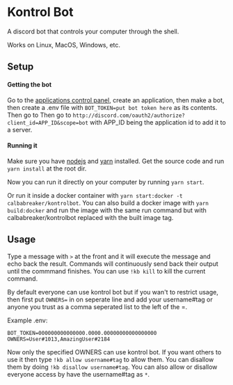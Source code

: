 # Kontrol Bot

A discord bot that controls your computer through the shell.

Works on Linux, MacOS, Windows, etc.

## Setup

#### Getting the bot 

Go to the [applications control
panel](https://discord.com/developers/applications), create an application,
then make a bot, then create a .env file with `BOT_TOKEN=put bot token here` as
its contents. Then go to Then go to
`http://discord.com/oauth2/authorize?client_id=APP_ID&scope=bot` with APP_ID
being the application id to add it to a server.

#### Running it

Make sure you have [nodejs](https://nodejs.org/) and
[yarn](https://yarnpkg.com/) installed.  Get the source code and run `yarn
install` at the root dir.

Now you can run it directly on your computer by running `yarn start`.

Or run it inside a docker container with `yarn start:docker -t
calbabreaker/kontrolbot`. You can also build a docker image with `yarn
build:docker` and run the image with the same run command but with
calbabreaker/kontrolbot replaced with the built image tag.

## Usage

Type a message with `>` at the front and it will execute the message and echo
back the result. Commands will continuously send back their output until the
commmand finishes. You can use `!kb kill` to kill the current command.

By default everyone can use kontrol bot but if you wan't to restrict usage,
then first put `OWNERS=` in on seperate line and add your username#tag or
anyone you trust as a comma seperated list to the left of the =.

Example .env:

```
BOT_TOKEN=000000000000000.0000.00000000000000000
OWNERS=User#1013,AmazingUser#2184
```

Now only the specified OWNERS can use kontrol bot. If you want others to use it
then type `!kb allow username#tag` to allow them. You can disallow them by
doing `!kb disallow username#tag`. You can also allow or disallow everyone
access by have the username#tag as `*`.
